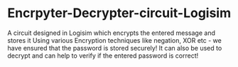 # Encrpyter-Decrypter-circuit-Logisim

A circuit designed in Logisim which encrypts the entered message and stores it
Using various Encryption techniques like negation, XOR etc - we have ensured that the password is stored securely!
It can also be used to decrypt and can help to verify if the entered password is correct!
